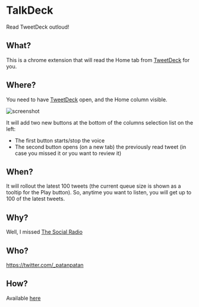 # TalkDeck
Read TweetDeck outloud!

## What?
This is a chrome extension that will read the Home tab from [TweetDeck](https://tweetdeck.twitter.com) for you.

## Where?
You need to have [TweetDeck](https://tweetdeck.twitter.com) open, and the Home column visible.

![screenshot](https://cloud.githubusercontent.com/assets/3673051/22264581/42037686-e257-11e6-9832-1df91ac94bb3.png)

It will add two new buttons at the bottom of the columns selection list on the left:
- The first button starts/stop the voice
- The second button opens (on a new tab) the previously read tweet (in case you missed it or you want to review it)

## When?
It will rollout the latest 100 tweets (the current queue size is shown as a tooltip for the Play button).
So, anytime you want to listen, you will get up to 100 of the latest tweets.

## Why?
Well, I missed [The Social Radio](https://twitter.com/thesocialradio)

## Who?
https://twitter.com/_patanpatan

## How?
Available [here](https://chrome.google.com/webstore/detail/talkdeck/opchaehgojjfapbbofjlbjidhnpgagpk/)

